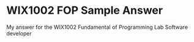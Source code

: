 # WIX1002 FOP Sample Answer
My answer for the WIX1002 Fundamental of Programming Lab
Software developer
